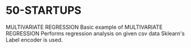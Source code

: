# 50-STARTUPS
MULTIVARIATE REGRESSION
Basic example of MULTIVARIATE REGRESSION
Performs regression analysis on given csv data
Sklearn's Label encoder is used.
